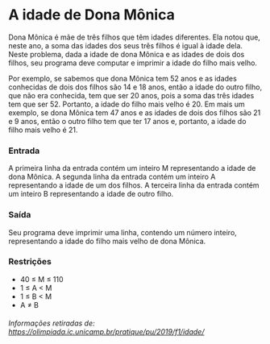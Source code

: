 # A idade de Dona Mônica
Dona Mônica é mãe de três filhos que têm idades diferentes. Ela notou que, neste ano, a soma das idades dos seus três filhos é igual à idade dela. Neste problema, dada a idade de dona Mônica e as idades de dois dos filhos, seu programa deve computar e imprimir a idade do filho mais velho.

Por exemplo, se sabemos que dona Mônica tem 52 anos e as idades conhecidas de dois dos filhos são 14 e 18 anos, então a idade do outro filho, que não era conhecida, tem que ser 20 anos, pois a soma das três idades tem que ser 52. Portanto, a idade do filho mais velho é 20. Em mais um exemplo, se dona Mônica tem 47 anos e as idades de dois dos filhos são 21 e 9 anos, então o outro filho tem que ter 17 anos e, portanto, a idade do filho mais velho é 21.

### Entrada
A primeira linha da entrada contém um inteiro M representando a idade de dona Mônica. A segunda linha da entrada contém um inteiro A representando a idade de um dos filhos. A terceira linha da entrada contém um inteiro B representando a idade de outro filho.

### Saída
Seu programa deve imprimir uma linha, contendo um número inteiro, representando a idade do filho mais velho de dona Mônica.

### Restrições
* 40 ≤ M ≤ 110
* 1 ≤ A < M
* 1 ≤ B < M
* A ≠ B

###### Informações retiradas de: https://olimpiada.ic.unicamp.br/pratique/pu/2019/f1/idade/

